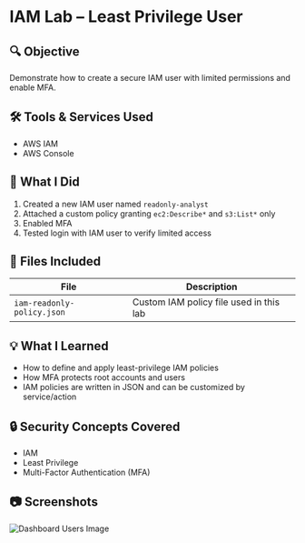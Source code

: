 # IAM Lab – Least Privilege User

## 🔍 Objective
Demonstrate how to create a secure IAM user with limited permissions and enable MFA.

## 🛠️ Tools & Services Used
- AWS IAM
- AWS Console

## 📝 What I Did
1. Created a new IAM user named `readonly-analyst`
2. Attached a custom policy granting `ec2:Describe*` and `s3:List*` only
3. Enabled MFA
4. Tested login with IAM user to verify limited access

## 📁 Files Included
| File | Description |
|------|-------------|
| `iam-readonly-policy.json` | Custom IAM policy file used in this lab |

## 💡 What I Learned
- How to define and apply least-privilege IAM policies
- How MFA protects root accounts and users
- IAM policies are written in JSON and can be customized by service/action

## 🔒 Security Concepts Covered
- IAM
- Least Privilege
- Multi-Factor Authentication (MFA)

## 📷 Screenshots
![Dashboard Users Image](../iam-lab/users.png)
